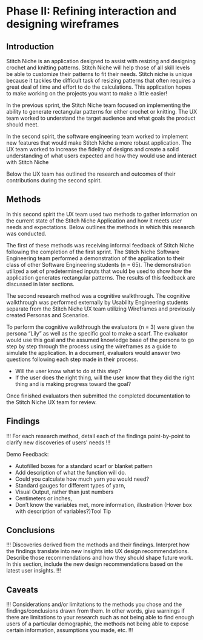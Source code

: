 # Phase II: Refining interaction and designing wireframes

## Introduction

Stitch Niche is an application designed to assist with resizing and designing crochet and knitting patterns. Stitch Niche will help those of all skill levels be able to customize their patterns to fit their needs. Stitch niche is unique because it tackles the difficult task of resizing patterns that often requires a great deal of time and effort to do the calculations. This application hopes to make working on the projects you want to make a little easier!

In the previous sprint, the Stitch Niche team focused on implementing the ability to generate rectangular patterns for either crochet or knitting. The UX team worked to understand the target audience and what goals the product should meet.

In the second spirit, the software engineering team worked to implement new features that would make Stitch Niche a more robust application. The UX team worked to increase the fidelity of designs and create a solid understanding of what users expected and how they would use and interact with Stitch Niche

Below the UX team has outlined the research and outcomes of their contributions during the second spirit.


## Methods

In this second spirit the UX team used two methods to gather information on the current state of the Stitch Niche Application and how it meets user needs and expectations. Below outlines the methods in which this research was conducted. 

The first of these methods was receiving informal feedback of Stitch Niche following the completion of the first sprint. The Stitch Niche Software Engineering team performed a demonstration of the application to their class of other Software Engineering students (n = 65). The demonstration utilized a set of predetermined inputs that would be used to show how the application generates rectangular patterns. The results of this feedback are discussed in later sections.

The second research method was a cognitive walkthrough. The cognitive walkthrough was performed externally by Usability Engineering students separate from the Stitch Niche UX team utilizing Wireframes and previously created Personas and Scenarios.

To perform the cognitive walkthrough the evaluators (n = 3) were given the persona “Lily” as well as the specific goal to make a scarf. The evaluator would use this goal and the assumed knowledge base of the persona to go step by step through the process using the wireframes as a guide to simulate the application. In a document, evaluators would answer two questions
following each step made in their process.

* Will the user know what to do at this step?
* If the user does the right thing, will the user know that they did the right thing and is making progress toward the goal?

Once finished  evaluators then submitted the completed documentation to the Stitch Niche UX team for review.

## Findings

!!! For each research method, detail each of the findings point-by-point to clarify new discoveries of users' needs !!!

Demo Feedback:
* Autofilled boxes for a standard scarf or blanket pattern
* Add description of what the function will do.
* Could you calculate how much yarn you would need?
* Standard gauges for different types of yarn,
* Visual Output, rather than just numbers
* Centimeters or inches,
* Don’t know the variables met, more information, illustration (Hover box with description of variables?)Tool Tip

## Conclusions

!!! Discoveries derived from the methods and their findings. Interpret how the findings translate into new insights into UX design recommendations. Describe those recommendations and how they should shape future work. In this section, include the new design recommendations based on the latest user insights. !!!

## Caveats

!!! Considerations and/or limitations to the methods you chose and the findings/conclusions drawn from them. In other words, give warnings if there are limitations to your research such as not being able to find enough users of a particular demographic, the methods not being able to expose certain information, assumptions you made, etc. !!!
